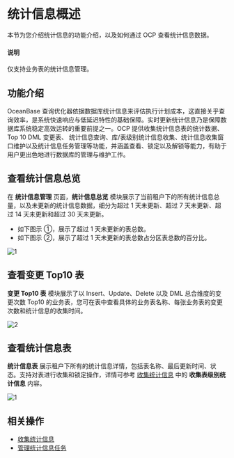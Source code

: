 # 统计信息概述

本节为您介绍统计信息的功能介绍，以及如何通过 OCP 查看统计信息数据。

<main id="notice" type='explain'>
<h4>说明</h4>
<p>仅支持业务表的统计信息管理。</p>
</main>

## 功能介绍

OceanBase 查询优化器依据数据库统计信息来评估执行计划成本，这直接关乎查询效率，是系统快速响应与低延迟特性的基础保障。实时更新统计信息乃是保障数据库系统稳定高效运转的重要前提之一。OCP 提供收集统计信息表的统计数据、 Top 10 DML 变更表、 统计信息查询、库/表级别统计信息收集、统计信息收集窗口维护以及统计信息任务管理等功能，并涵盖查看、锁定以及解锁等能力，有助于用户更出色地进行数据库的管理与维护工作。

## 查看统计信息总览

在 **统计信息管理** 页面，**统计信息总览** 模块展示了当前租户下的所有统计信息总量，以及未更新的统计信息数据，细分为超过 1 天未更新、超过 7 天未更新、超过 14 天未更新和超过 30 天未更新。

* 如下图示 ①，展示了超过 1 天未更新的表总数。
* 如下图示 ②，展示了超过 1 天未更新的表总数占分区表总数的百分比。

![1](https://obbusiness-private.oss-cn-shanghai.aliyuncs.com/doc/img/ocp/433/202411151457.png)

## 查看变更 Top10 表

**变更 Top10 表** 模块展示了以 Insert、Update、Delete 以及 DML 总合维度的变更次数 Top10 的业务表，您可在表中查看具体的业务表名称、每张业务表的变更次数和统计信息的收集时间。

![2](https://obbusiness-private.oss-cn-shanghai.aliyuncs.com/doc/img/ocp/433/202411151426.png)

## 查看统计信息表

**统计信息表** 展示租户下所有的统计信息详情，包括表名称、最后更新时间、状态。支持对表进行收集和锁定操作，详情可参考 [收集统计信息](200.collect-statistics-information.md) 中的 **收集表级别统计信息** 内容。

![1](https://obbusiness-private.oss-cn-shanghai.aliyuncs.com/doc/img/ocp/433/202411152132.png)

## 相关操作

* [收集统计信息](200.collect-statistics-information.md)
* [管理统计信息任务](300.view-statistics-information-tasks.md)
